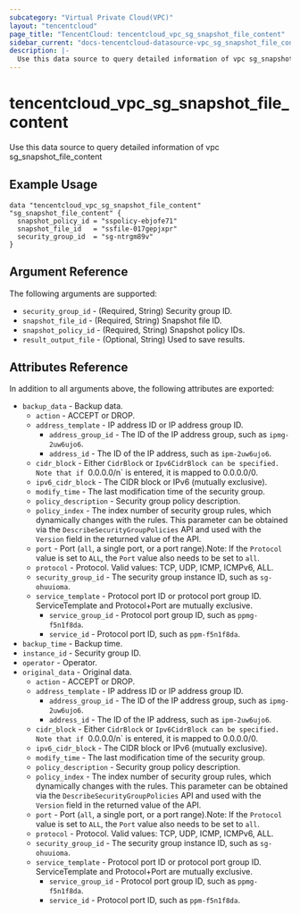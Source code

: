 ```yaml
---
subcategory: "Virtual Private Cloud(VPC)"
layout: "tencentcloud"
page_title: "TencentCloud: tencentcloud_vpc_sg_snapshot_file_content"
sidebar_current: "docs-tencentcloud-datasource-vpc_sg_snapshot_file_content"
description: |-
  Use this data source to query detailed information of vpc sg_snapshot_file_content
---
```


# tencentcloud_vpc_sg_snapshot_file_content

Use this data source to query detailed information of vpc sg_snapshot_file_content

## Example Usage

```hcl
data "tencentcloud_vpc_sg_snapshot_file_content" "sg_snapshot_file_content" {
  snapshot_policy_id = "sspolicy-ebjofe71"
  snapshot_file_id   = "ssfile-017gepjxpr"
  security_group_id  = "sg-ntrgm89v"
}
```

## Argument Reference

The following arguments are supported:

* `security_group_id` - (Required, String) Security group ID.
* `snapshot_file_id` - (Required, String) Snapshot file ID.
* `snapshot_policy_id` - (Required, String) Snapshot policy IDs.
* `result_output_file` - (Optional, String) Used to save results.

## Attributes Reference

In addition to all arguments above, the following attributes are exported:

* `backup_data` - Backup data.
  * `action` - ACCEPT or DROP.
  * `address_template` - IP address ID or IP address group ID.
    * `address_group_id` - The ID of the IP address group, such as `ipmg-2uw6ujo6`.
    * `address_id` - The ID of the IP address, such as `ipm-2uw6ujo6`.
  * `cidr_block` - Either `CidrBlock` or `Ipv6CidrBlock can be specified. Note that if `0.0.0.0/n` is entered, it is mapped to 0.0.0.0/0.
  * `ipv6_cidr_block` - The CIDR block or IPv6 (mutually exclusive).
  * `modify_time` - The last modification time of the security group.
  * `policy_description` - Security group policy description.
  * `policy_index` - The index number of security group rules, which dynamically changes with the rules. This parameter can be obtained via the `DescribeSecurityGroupPolicies` API and used with the `Version` field in the returned value of the API.
  * `port` - Port (`all`, a single port, or a port range).Note: If the `Protocol` value is set to `ALL`, the `Port` value also needs to be set to `all`.
  * `protocol` - Protocol. Valid values: TCP, UDP, ICMP, ICMPv6, ALL.
  * `security_group_id` - The security group instance ID, such as `sg-ohuuioma`.
  * `service_template` - Protocol port ID or protocol port group ID. ServiceTemplate and Protocol+Port are mutually exclusive.
    * `service_group_id` - Protocol port group ID, such as `ppmg-f5n1f8da`.
    * `service_id` - Protocol port ID, such as `ppm-f5n1f8da`.
* `backup_time` - Backup time.
* `instance_id` - Security group ID.
* `operator` - Operator.
* `original_data` - Original data.
  * `action` - ACCEPT or DROP.
  * `address_template` - IP address ID or IP address group ID.
    * `address_group_id` - The ID of the IP address group, such as `ipmg-2uw6ujo6`.
    * `address_id` - The ID of the IP address, such as `ipm-2uw6ujo6`.
  * `cidr_block` - Either `CidrBlock` or `Ipv6CidrBlock can be specified. Note that if `0.0.0.0/n` is entered, it is mapped to 0.0.0.0/0.
  * `ipv6_cidr_block` - The CIDR block or IPv6 (mutually exclusive).
  * `modify_time` - The last modification time of the security group.
  * `policy_description` - Security group policy description.
  * `policy_index` - The index number of security group rules, which dynamically changes with the rules. This parameter can be obtained via the `DescribeSecurityGroupPolicies` API and used with the `Version` field in the returned value of the API.
  * `port` - Port (`all`, a single port, or a port range).Note: If the `Protocol` value is set to `ALL`, the `Port` value also needs to be set to `all`.
  * `protocol` - Protocol. Valid values: TCP, UDP, ICMP, ICMPv6, ALL.
  * `security_group_id` - The security group instance ID, such as `sg-ohuuioma`.
  * `service_template` - Protocol port ID or protocol port group ID. ServiceTemplate and Protocol+Port are mutually exclusive.
    * `service_group_id` - Protocol port group ID, such as `ppmg-f5n1f8da`.
    * `service_id` - Protocol port ID, such as `ppm-f5n1f8da`.



